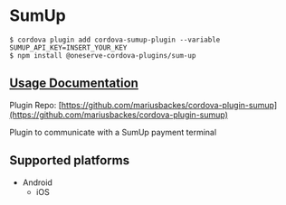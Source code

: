 # SumUp

```text
$ cordova plugin add cordova-sumup-plugin --variable SUMUP_API_KEY=INSERT_YOUR_KEY
$ npm install @oneserve-cordova-plugins/sum-up
```

## [Usage Documentation](https://oneserve.gitbook.io/oneserve-cordova-plugins/plugins/sum-up/)

Plugin Repo: [https://github.com/mariusbackes/cordova-plugin-sumup](https://github.com/mariusbackes/cordova-plugin-sumup)

Plugin to communicate with a SumUp payment terminal

## Supported platforms

* Android
  * iOS

